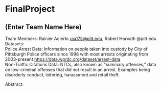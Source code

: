 # FinalProject
## (Enter Team Name Here)
Team Members: Rainier Acierto raa175@pitt.edu, Robert Horvath @pitt.edu
Datasets: <br>
    Police Arrest Data: Information on people taken into custody by City of Pittsburgh Police officers since 1998 with most arrests originating from 2003-present https://data.wprdc.org/dataset/arrest-data
 <br>
    Non-Traffic Citations Data: NTCs, also known as "summary offenses," data on low-criminal offenses that did not result in an arrest. Examples being disorderly conduct, loitering, harassment and retail theft.
    
Abstract:
    
